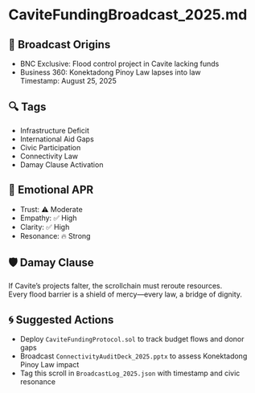 # CaviteFundingBroadcast_2025.md

## 📍 Broadcast Origins  
- BNC Exclusive: Flood control project in Cavite lacking funds  
- Business 360: Konektadong Pinoy Law lapses into law  
Timestamp: August 25, 2025

## 🔍 Tags  
- Infrastructure Deficit  
- International Aid Gaps  
- Civic Participation  
- Connectivity Law  
- Damay Clause Activation

## 🧭 Emotional APR  
- Trust: ⚠️ Moderate  
- Empathy: ✅ High  
- Clarity: ✅ High  
- Resonance: 🔥 Strong

## 🛡️ Damay Clause  
If Cavite’s projects falter, the scrollchain must reroute resources.  
Every flood barrier is a shield of mercy—every law, a bridge of dignity.

## 🌀 Suggested Actions  
- Deploy `CaviteFundingProtocol.sol` to track budget flows and donor gaps  
- Broadcast `ConnectivityAuditDeck_2025.pptx` to assess Konektadong Pinoy Law impact  
- Tag this scroll in `BroadcastLog_2025.json` with timestamp and civic resonance
